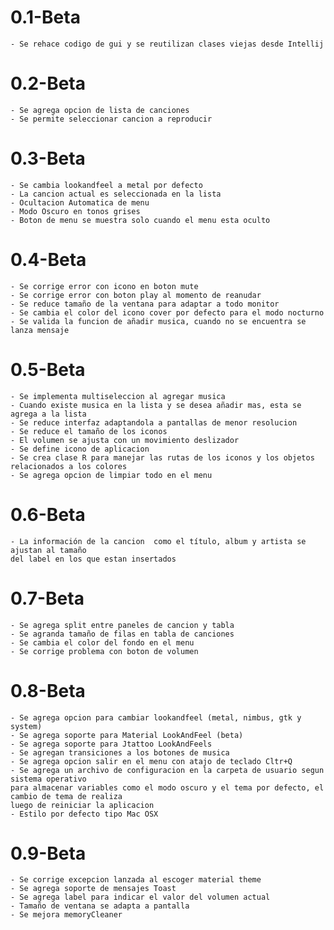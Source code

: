 # 0.1-Beta
    - Se rehace codigo de gui y se reutilizan clases viejas desde Intellij

# 0.2-Beta
    - Se agrega opcion de lista de canciones
    - Se permite seleccionar cancion a reproducir

# 0.3-Beta
    - Se cambia lookandfeel a metal por defecto
    - La cancion actual es seleccionada en la lista
    - Ocultacion Automatica de menu
    - Modo Oscuro en tonos grises
    - Boton de menu se muestra solo cuando el menu esta oculto

# 0.4-Beta
    - Se corrige error con icono en boton mute
    - Se corrige error con boton play al momento de reanudar
    - Se reduce tamaño de la ventana para adaptar a todo monitor
    - Se cambia el color del icono cover por defecto para el modo nocturno
    - Se valida la funcion de añadir musica, cuando no se encuentra se lanza mensaje

# 0.5-Beta
    - Se implementa multiseleccion al agregar musica
    - Cuando existe musica en la lista y se desea añadir mas, esta se agrega a la lista
    - Se reduce interfaz adaptandola a pantallas de menor resolucion
    - Se reduce el tamaño de los iconos
    - El volumen se ajusta con un movimiento deslizador
    - Se define icono de aplicacion
    - Se crea clase R para manejar las rutas de los iconos y los objetos relacionados a los colores
    - Se agrega opcion de limpiar todo en el menu

# 0.6-Beta
    - La información de la cancion  como el título, album y artista se ajustan al tamaño 
    del label en los que estan insertados

# 0.7-Beta
    - Se agrega split entre paneles de cancion y tabla
    - Se agranda tamaño de filas en tabla de canciones
    - Se cambia el color del fondo en el menu
    - Se corrige problema con boton de volumen

# 0.8-Beta
    - Se agrega opcion para cambiar lookandfeel (metal, nimbus, gtk y system)
    - Se agrega soporte para Material LookAndFeel (beta)
    - Se agrega soporte para Jtattoo LookAndFeels
    - Se agregan transiciones a los botones de musica
    - Se agrega opcion salir en el menu con atajo de teclado Cltr+Q
    - Se agrega un archivo de configuracion en la carpeta de usuario segun sistema operativo
    para almacenar variables como el modo oscuro y el tema por defecto, el cambio de tema de realiza
    luego de reiniciar la aplicacion
    - Estilo por defecto tipo Mac OSX
    
# 0.9-Beta
    - Se corrige excepcion lanzada al escoger material theme
    - Se agrega soporte de mensajes Toast
    - Se agrega label para indicar el valor del volumen actual
    - Tamaño de ventana se adapta a pantalla
    - Se mejora memoryCleaner